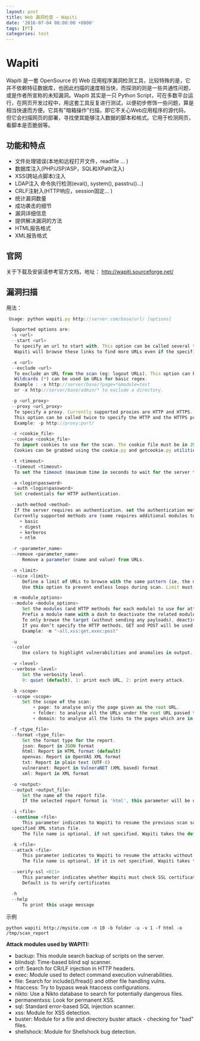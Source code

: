 ```yaml
---
layout: post
title: Web 漏洞检查 — Wapiti
date: '2016-07-04 08:00:00 +0800'
tags: [PT]
categories: test
---
```


# Wapiti

Wapiti 是一套 OpenSource 的 Web 应用程序漏洞检测工具，比较特殊的是，它并不依赖特征数据库，也因此扫描的速度相当快，而探测的则是一些共通性问题，或是作者所宣称的未知漏洞。Wapiti 其实是一只 Python Script，可在多数平台运行，在网页开发过程中，用这套工具反复进行测试，以便初步修饰一些问题，算是相当快速而方便。它具有"暗箱操作"扫描，即它不关心Web应用程序的源代码，但它会扫描网页的部署，寻找使其能够注入数据的脚本和格式。它用于检测网页，看脚本是否脆弱等。

## 功能和特点

- 文件处理错误(本地和远程打开文件，readfile ... )
- 数据库注入(PHP/JSP/ASP，SQL和XPath注入)
- XSS(跨站点脚本)注入
- LDAP注入 命令执行检测(eval(), system(), passtru()...)
- CRLF注射入(HTTP响应，session固定... )
- 统计漏洞数量
- 成功袭击的细节
- 漏洞详细信息
- 提供解决漏洞的方法
- HTML报告格式
- XML报告格式

## 官网

关于下载及安装请参考官方文档，地址： <http://wapiti.sourceforge.net/>

## 漏洞扫描

用法：

```javascript
 Usage: python wapiti.py http://server.com/base/url/ [options]

  Supported options are:
  -s <url>
  --start <url>
   To specify an url to start with. This option can be called several times.
   Wapiti will browse these links to find more URLs even if the specified link is not in the scope.

  -x <url>
  --exclude <url>
   To exclude an URL from the scan (eg: logout URLs). This option can be called several times to specify several URLs.
   Wildcards (*) can be used in URLs for basic regex.
   Example : -x http://server/base/?page=*&module=test
   or -x http://server/base/admin/* to exclude a directory.

  -p <url_proxy>
  --proxy <url_proxy>
   To specify a proxy. Currently supported proxies are HTTP and HTTPS.
   This option can be called twice to specify the HTTP and the HTTPS proxy.
   Example: -p http://proxy:port/

  -c <cookie_file>
  --cookie <cookie_file>
   To import cookies to use for the scan. The cookie file must be in JSON format.
   Cookies can be grabbed using the cookie.py and getcookie.py utilities (net directory).

  -t <timeout>
  --timeout <timeout>
   To set the timeout (maximum time in seconds to wait for the server to send a response).

  -a <login%password>
  --auth <login%password>
   Set credentials for HTTP authentication.

  --auth-method <method>
   If the server requires an authentication, set the authentication method to use.
   Currently supported methods are (some requires additional modules to install):
     + basic
     + digest
     + kerberos
     + ntlm

  -r <parameter_name>
  --remove <parameter_name>
      Remove a parameter (name and value) from URLs.

  -n <limit>
  --nice <limit>
      Define a limit of URLs to browse with the same pattern (ie, the maximum number of unique values for the same parameter).
      Use this option to prevent endless loops during scan. Limit must be greater than 0.

  -m <module_options>
  --module <module_options>
      Set the modules (and HTTP methods for each module) to use for attacks.
      Prefix a module name with a dash to deactivate the related module.
      To only browse the target (without sending any payloads), deactivate every module with -m "-all".
      If you don’t specify the HTTP methods, GET and POST will be used.
      Example: -m "-all,xss:get,exec:post"

  -u
  --color
      Use colors to highlight vulnerabilities and anomalies in output.

  -v <level>
  --verbose <level>
      Set the verbosity level.
      0: quiet (default), 1: print each URL, 2: print every attack.

  -b <scope>
  --scope <scope>
      Set the scope of the scan:
          + page: to analyse only the page given as the root URL.
          + folder: to analyse all the URLs under the root URL passed to Wapiti (default).
          + domain: to analyse all the links to the pages which are in the same domain as the URL passed to Wapiti.

  -f <type_file>
  --format <type_file>
      Set the format type for the report.
      json: Report in JSON format
      html: Report in HTML format (default)
      openvas: Report in OpenVAS XML format
      txt: Report in plain text (UTF-8)
      vulneranet: Report in VulneraNET (XML based) format
      xml: Report in XML format

  -o <output>
  --output <output_file>
      Set the name of the report file.
      If the selected report format is 'html', this parameter will be used as a directory name.

  -i <file>
  --continue <file>
      This parameter indicates to Wapiti to resume the previous scan saved in the
  specified XML status file.
      The file name is optional, if not specified, Wapiti takes the default file from the "scans" folder.

  -k <file>
  --attack <file>
      This parameter indicates to Wapiti to resume the attacks without scanning the website again, loading the scan status from the specified file.
      The file name is optional, if it is not specified, Wapiti takes the default file from the "scans" folder.

  --verify-ssl <0|1>
      This parameter indicates whether Wapiti must check SSL certificates.
      Default is to verify certificates

  -h
  --help
      To print this usage message
```

示例

```shell
python wapiti http://mysite.com -n 10 -b folder -u -v 1 -f html -o /tmp/scan_report
```

**Attack modules used by WAPITI:**

- backup: This module search backup of scripts on the server.
- blindsql: Time-based blind sql scanner.
- crlf: Search for CR/LF injection in HTTP headers.
- exec: Module used to detect command execution vulnerabilities.
- file: Search for include()/fread() and other file handling vulns.
- htaccess: Try to bypass weak htaccess configurations.
- nikto: Use a Nikto database to search for potentially dangerous files.
- permanentxss: Look for permanent XSS.
- sql: Standard error-based SQL injection scanner.
- xss: Module for XSS detection.
- buster: Module for a file and directory buster attack - checking for "bad" files.
- shellshock: Module for Shellshock bug detection.
